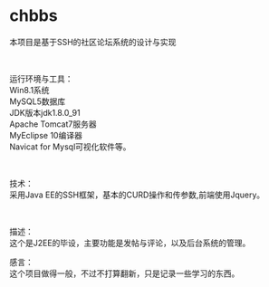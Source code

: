 # chbbs
本项目是基于SSH的社区论坛系统的设计与实现

<br/>

运行环境与工具：<br/>
Win8.1系统<br/>
MySQL5数据库<br/>
JDK版本jdk1.8.0_91<br/>
Apache Tomcat7服务器<br/>
MyEclipse 10编译器<br/>
Navicat for Mysql可视化软件等。<br/>

<br/>

技术：<br/>
采用Java EE的SSH框架，基本的CURD操作和传参数,前端使用Jquery。<br/>

<br/>

描述：<br/>
这个是J2EE的毕设，主要功能是发帖与评论，以及后台系统的管理。
<br/>

感言：<br/>
这个项目做得一般，不过不打算翻新，只是记录一些学习的东西。<br/>
